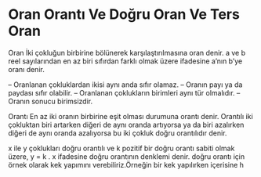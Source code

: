 # Oran Orantı Ve Doğru Oran Ve Ters Oran

Oran
İki çokluğun birbirine bölünerek karşılaştırılmasına oran denir. a ve b reel sayılarından en az biri sıfırdan farklı olmak üzere   ifadesine a’nın b’ye oranı denir.

– Oranlanan çokluklardan ikisi aynı anda sıfır olamaz.
– Oranın payı ya da paydası sıfır olabilir.
– Oranlanan çoklukların birimleri aynı tür olmalıdır.
– Oranın sonucu birimsizdir.


Orantı
En az iki  oranın birbirine  eşit olması durumuna  orantı denir.
Orantılı iki çokluktan biri artarken diğeri de aynı oranda artıyorsa ya da biri azalırken diğeri de aynı oranda azalıyorsa bu iki çokluk doğru orantılıdır denir.

x ile y çoklukları doğru orantılı ve k pozitif bir doğru orantı sabiti olmak üzere, y = k . x ifadesine doğru orantının denklemi denir.
doğru orantı için örnek olarak kek yapımını verebiliriz.Örneğin bir kek yapılırken içerisine 
<img src="https://www.basarisiralamalari.com/wp-content/uploads/2020/11/716.png" alt=""/>h


